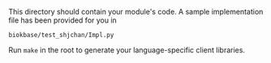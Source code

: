 This directory should contain your module's code.
A sample implementation file has been provided for you in

```biokbase/test_shjchan/Impl.py```

Run `make` in the root to generate your language-specific client libraries.
